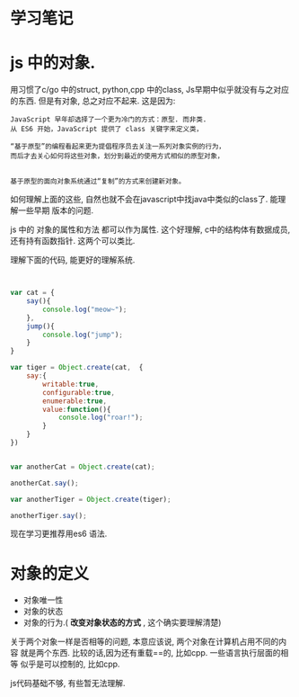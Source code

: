 # 学习笔记

# js 中的对象.

用习惯了c/go 中的struct,  python,cpp 中的class,  Js早期中似乎就没有与之对应的东西.
但是有对象,  总之对应不起来. 这是因为:

```
JavaScript 早年却选择了一个更为冷门的方式：原型. 而非类.
从 ES6 开始，JavaScript 提供了 class 关键字来定义类，

“基于原型”的编程看起来更为提倡程序员去关注一系列对象实例的行为，
而后才去关心如何将这些对象，划分到最近的使用方式相似的原型对象，


基于原型的面向对象系统通过“复制”的方式来创建新对象。

```

如何理解上面的这些, 自然也就不会在javascript中找java中类似的class了. 能理解一些早期
版本的问题.

js 中的 对象的属性和方法 都可以作为属性. 这个好理解, c中的结构体有数据成员, 还有持有函数指针.
这两个可以类比.


理解下面的代码, 能更好的理解系统.

```javascript


var cat = {
    say(){
        console.log("meow~");
    },
    jump(){
        console.log("jump");
    }
}

var tiger = Object.create(cat,  {
    say:{
        writable:true,
        configurable:true,
        enumerable:true,
        value:function(){
            console.log("roar!");
        }
    }
})


var anotherCat = Object.create(cat);

anotherCat.say();

var anotherTiger = Object.create(tiger);

anotherTiger.say();


```

现在学习更推荐用es6 语法.

# 对象的定义

* 对象唯一性
* 对象的状态
* 对象的行为.( **改变对象状态的方式** , 这个确实要理解清楚)

关于两个对象一样是否相等的问题, 本意应该说, 两个对象在计算机占用不同的内容
就是两个东西.  比较的话,因为还有重载==的, 比如cpp.  一些语言执行层面的相等
似乎是可以控制的, 比如cpp.

js代码基础不够, 有些暂无法理解.
